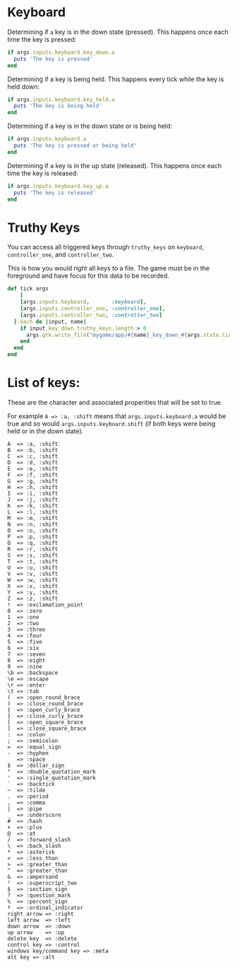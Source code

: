 # Keyboard

Determining if `a` key is in the down state (pressed). This happens once each time the key is pressed:

```ruby
if args.inputs.keyboard.key_down.a
  puts 'The key is pressed'
end
```

Determining if a key is being held. This happens every tick while the key is held down:

```ruby
if args.inputs.keyboard.key_held.a
  puts 'The key is being held'
end
```

Determining if a key is in the down state or is being held:

```ruby
if args.inputs.keyboard.a
  puts 'The key is pressed or being held'
end
```

Determining if a key is in the up state (released). This happens once each time the key is released:

```ruby
if args.inputs.keyboard.key_up.a
  puts 'The key is released'
end
```

# Truthy Keys

You can access all triggered keys through `truthy_keys` on `keyboard`, `controller_one`, and `controller_two`.

This is how you would right all keys to a file. The game must be in the foreground and have focus for this data
to be recorded.

```ruby
def tick args
    [
    [args.inputs.keyboard,       :keyboard],
    [args.inputs.controller_one, :controller_one],
    [args.inputs.controller_two, :controller_two]
  ].each do |input, name|
    if input.key_down.truthy_keys.length > 0
      args.gtk.write_file("mygame/app/#{name}_key_down_#{args.state.tick_count}", input.key_down.truthy_keys.to_s)
    end
  end
end
```

# List of keys:

These are the character and associated properities that will
be set to true.

For example `A => :a, :shift` means that `args.inputs.keyboard.a`
would be true and so would `args.inputs.keyboard.shift`
(if both keys were being held or in the down state).

```
A  => :a, :shift
B  => :b, :shift
C  => :c, :shift
D  => :d, :shift
E  => :e, :shift
F  => :f, :shift
G  => :g, :shift
H  => :h, :shift
I  => :i, :shift
J  => :j, :shift
K  => :k, :shift
L  => :l, :shift
M  => :m, :shift
N  => :n, :shift
O  => :o, :shift
P  => :p, :shift
Q  => :q, :shift
R  => :r, :shift
S  => :s, :shift
T  => :t, :shift
U  => :u, :shift
V  => :v, :shift
W  => :w, :shift
X  => :x, :shift
Y  => :y, :shift
Z  => :z, :shift
!  => :exclamation_point
0  => :zero
1  => :one
2  => :two
3  => :three
4  => :four
5  => :five
6  => :six
7  => :seven
8  => :eight
9  => :nine
\b => :backspace
\e => :escape
\r => :enter
\t => :tab
(  => :open_round_brace
)  => :close_round_brace
{  => :open_curly_brace
}  => :close_curly_brace
[  => :open_square_brace
]  => :close_square_brace
:  => :colon
;  => :semicolon
=  => :equal_sign
-  => :hyphen
   => :space
$  => :dollar_sign
"  => :double_quotation_mark
'  => :single_quotation_mark
`  => :backtick
~  => :tilde
.  => :period
,  => :comma
|  => :pipe
_  => :underscore
#  => :hash
+  => :plus
@  => :at
/  => :forward_slash
\  => :back_slash
*  => :asterisk
<  => :less_than
>  => :greater_than
^  => :greater_than
&  => :ampersand
²  => :superscript_two
§  => :section_sign
?  => :question_mark
%  => :percent_sign
º  => :ordinal_indicator
right arrow => :right
left arrow  => :left
down arrow  => :down
up arrow    => :up
delete key  => :delete
control key => :control
windows key/command key => :meta
alt key => :alt
```
